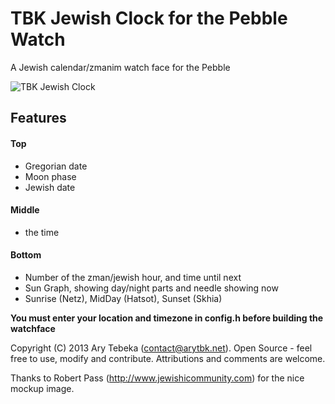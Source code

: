 TBK Jewish Clock for the Pebble Watch
=====================================

A Jewish calendar/zmanim watch face for the Pebble

![TBK Jewish Clock](https://raw.github.com/arytbk/TBK_Jewish_Clock/master/Screenshots/From%20Robert%20Pass%20-%20www.jewishicommunity.com/pebble-ary-tebeka.png)

## Features
#### Top
 * Gregorian date
 * Moon phase
 * Jewish date

#### Middle
 * the time

#### Bottom
 * Number of the zman/jewish hour, and time until next
 * Sun Graph, showing day/night parts and needle showing now
 * Sunrise (Netz), MidDay (Hatsot), Sunset (Skhia)

**You must enter your location and timezone in config.h before building the watchface**

Copyright (C) 2013 Ary Tebeka (contact@arytbk.net). Open Source - feel free to use, modify and contribute.
Attributions and comments are welcome.

Thanks to Robert Pass (http://www.jewishicommunity.com) for the nice mockup image.
